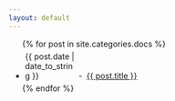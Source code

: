 ```yaml
---
layout: default
---
```


  <ul>
    {% for post in site.categories.docs %}
      <li style="margin:5px 5px 5px 5px;">
        <span style="width:90px;display:-moz-inline-box;display:inline-block;">{{ post.date | date_to_string }}</span>
        <span style="width:10px;display:-moz-inline-box;display:inline-block;">-</span>
        <a href="{{ post.url }}">{{ post.title }}</a>
      </li>
    {% endfor %}
  </ul>

